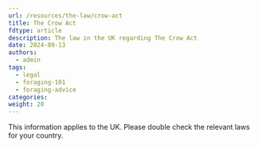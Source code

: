 ```yaml
---
url: /resources/the-law/crow-act
title: The Crow Act
fdtype: article
description: The law in the UK regarding The Crow Act
date: 2024-09-13
authors:
  - admin
tags:
  - legal
  - foraging-101
  - foraging-advice
categories:
weight: 20
---
```


This information applies to the UK. Please double check the relevant laws for your country.


